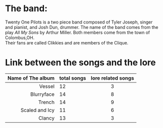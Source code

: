 # The band: 
Twenty One Pilots is a two piece band composed of Tyler Joseph, singer and pianist, and Josh Dun, drummer. 
The name of the band comes from the play _All My Sons_ by Arthur Miller.
Both members come from the town of Colombus,OH.  
Their fans are called Clikkies and are members of the Clique. 


# Link between the songs and the lore

Name of The album    | total songs  | lore related songs 
---------:| :----- |:-----:
Vessel      |  12 | 3
Blurryface   |    14 | 8
Trench    |     14 | 9
Scaled and Icy    | 11| 6
Clancy      |  13 | 3
